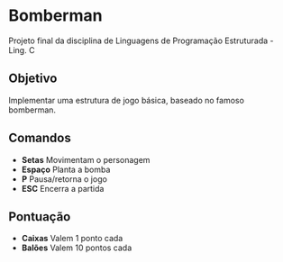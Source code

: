 # Bomberman

Projeto final da disciplina de Linguagens de Programação Estruturada - Ling. C

Objetivo
--------

Implementar uma estrutura de jogo básica, baseado no famoso bomberman.

Comandos
--------

- **Setas** Movimentam o personagem
- **Espaço** Planta a bomba
- **P** Pausa/retorna o jogo
- **ESC** Encerra a partida

Pontuação
---------

- **Caixas** Valem 1 ponto cada
- **Balões** Valem 10 pontos cada

